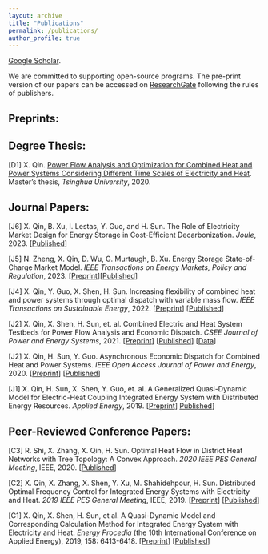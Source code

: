 ```yaml
---
layout: archive
title: "Publications"
permalink: /publications/
author_profile: true
---
```


[Google Scholar](https://scholar.google.com/citations?user=pm9i5OwAAAAJ).


We are committed to supporting open-source programs. The pre-print version of our papers can be accessed on [ResearchGate](https://www.researchgate.net/profile/Xin-Qin-10) following the rules of publishers.




Preprints:
-----
<!-- [P1] N. Zheng, X. Qin, D. Wu, G. Murtaugh, B. Xu. Energy Storage State-of-Charge Market Model. itarXiv preprint arXiv: 2201.03421 (under review by IEEE Transactions on Energy Markets, Policy and Regulation), 2022. \[[Preprint](https://arxiv.org/pdf/2207.07221.pdf)\] -->


Degree Thesis:
-----
[D1] X. Qin. [Power Flow Analysis and Optimization for Combined Heat and Power Systems Considering Different Time Scales of Electricity and Heat](https://xinqin-site.github.io/files/Xin_MasterThesis_2020.pdf). Master’s thesis, _Tsinghua University_, 2020.

Journal Papers:
-----
[J6] X. Qin, B. Xu, I. Lestas, Y. Guo, and H. Sun. The Role of Electricity Market Design for Energy Storage in Cost-Efficient Decarbonization. _Joule_, 2023. [[Published](https://eur03.safelinks.protection.outlook.com/?url=https%3A%2F%2Fauthors.elsevier.com%2Fc%2F1hDJf925JENli6&data=05%7C01%7Cxq234%40universityofcambridgecloud.onmicrosoft.com%7C1861a338ae824d51718e08db682e6162%7C49a50445bdfa4b79ade3547b4f3986e9%7C1%7C0%7C638218321199123265%7CUnknown%7CTWFpbGZsb3d8eyJWIjoiMC4wLjAwMDAiLCJQIjoiV2luMzIiLCJBTiI6Ik1haWwiLCJXVCI6Mn0%3D%7C3000%7C%7C%7C&sdata=5FjOmMyBMw8hMctp7lKgmpgSfW6dAinRj7mMc4gK0u4%3D&reserved=0)\]

[J5] N. Zheng, X. Qin, D. Wu, G. Murtaugh, B. Xu. Energy Storage State-of-Charge Market Model. _IEEE Transactions on Energy Markets, Policy and Regulation_, 2023. \[[Preprint](https://arxiv.org/pdf/2207.07221.pdf)\]\[[Published](https://ieeexplore.ieee.org/abstract/document/10021874)\]

[J4] X. Qin, Y. Guo, X. Shen, H. Sun. Increasing flexibility of combined heat and power systems through optimal dispatch with variable mass flow. _IEEE Transactions on Sustainable Energy_, 2022. \[[Preprint](https://www.researchgate.net/publication/338401377_Increasing_the_Flexibility_of_Combined_Heat_and_Power_Systems_through_Optimal_Dispatch_with_Variable_Mass_Flow)\] \[[Published](https://ieeexplore.ieee.org/abstract/document/9677907)\]

[J2] X. Qin, X. Shen, H. Sun, et. al. Combined Electric and Heat System Testbeds for Power Flow Analysis and Economic Dispatch. _CSEE Journal of Power and Energy Systems_, 2021. \[[Preprint](https://www.researchgate.net/publication/346404310_Combined_electric_and_heat_system_testbeds_for_power_flow_analysis_and_economic_dispatch)\] \[[Published](https://ieeexplore.ieee.org/abstract/document/9265441)\] \[[Data](https://xinqin-site.github.io/codes)\]

[J2] X. Qin, H. Sun, Y. Guo. Asynchronous Economic Dispatch for Combined Heat and Power Systems. _IEEE Open Access Journal of Power and Energy_, 2020. \[[Preprint](https://www.researchgate.net/publication/347152061_Asynchronous_Economic_Dispatch_for_Combined_Heat_and_Power_Systems)\] \[[Published](https://ieeexplore.ieee.org/abstract/document/9220970)\]

[J1] X. Qin, H. Sun, X. Shen, Y. Guo, et. al. A Generalized Quasi-Dynamic Model for Electric-Heat Coupling Integrated Energy System with Distributed Energy Resources. _Applied Energy_, 2019. \[[Preprint](https://www.researchgate.net/publication/333309042_A_generalized_quasi-dynamic_model_for_electric-heat_coupling_integrated_energy_system_with_distributed_energy_resources)\] [Published](https://www.sciencedirect.com/science/article/pii/S0306261919309262)\]


Peer-Reviewed Conference Papers:
-----
[C3] R. Shi, X. Zhang, X. Qin, H. Sun. Optimal Heat Flow in District Heat Networks with Tree Topology: A Convex Approach. _2020 IEEE PES General Meeting_, IEEE, 2020. \[[Published](https://ieeexplore.ieee.org/abstract/document/9281460)\]

[C2] X. Qin, X. Zhang, X. Shen, Y. Xu, M. Shahidehpour, H. Sun. Distributed Optimal Frequency Control for Integrated Energy Systems with Electricity and Heat. _2019 IEEE PES General Meeting_, IEEE, 2019. \[[Preprint](https://www.researchgate.net/publication/337560123_Distributed_Optimal_Frequency_Control_for_Integrated_Energy_Systems_with_Electricity_and_Heat)\] \[[Published](https://ieeexplore.ieee.org/abstract/document/8973847)\]

[C1] X. Qin, X. Shen, H. Sun, et al. A Quasi-Dynamic Model and Corresponding Calculation Method for Integrated Energy System with Electricity and Heat. _Energy Procedia_ (the 10th International Conference on Applied Energy), 2019, 158: 6413-6418. \[[Preprint](https://www.researchgate.net/publication/331804237_A_Quasi-Dynamic_Model_and_Corresponding_Calculation_Method_for_Integrated_Energy_System_with_Electricity_and_Heat)\] \[[Published](https://www.sciencedirect.com/science/article/pii/S187661021930205X)\]




